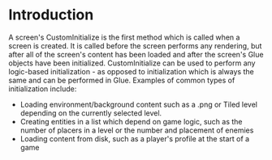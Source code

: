 # Introduction

A screen's CustomInitialize  is the first method which is called when a screen is created. It is called before the screen performs any rendering, but after all of the screen's content has been loaded and after the screen's Glue objects have been initialized. CustomInitialize can be used to perform any logic-based initialization - as opposed to initialization which is always the same and can be performed in Glue. Examples of common types of initialization include:

* Loading environment/background content such as a .png or Tiled level depending on the currently selected level.
* Creating entities in a list which depend on game logic, such as the number of placers in a level or the number and placement of enemies
* Loading content from disk, such as a player's profile at the start of a game
